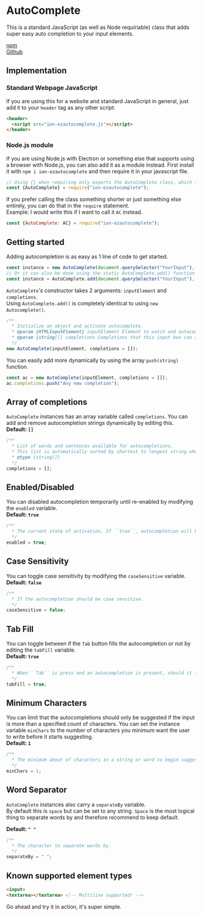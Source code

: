 # AutoComplete
This is a standard JavaScript (as well as Node requiriable) class that adds super easy auto completion to your input elements.

[npm](https://www.npmjs.com/package/ion-ezautocomplete)  
[Github](https://github.com/LucasionGS/AutoComplete)

## Implementation
### Standard Webpage JavaScript
If you are using this for a website and standard JavaScript in general, just add it to your ``header`` tag as any other script:
```html
<header>
  <script src="ion-ezautocomplete.js"></script>
</header>
```
### Node.js module
If you are using Node.js with Electron or something else that supports using a browser with Node.js, you can also add it as a module instead.
First install it with `npm i ion-ezautocomplete` and then require it in your javascript file.
```js
// Using {} when requiring only exports the AutoComplete class, which is the only thing you'll need as of right now.
const {AutoComplete} = require("ion-ezautocomplete");
```
If you prefer calling the class something shorter or just something else entirely, you can do that in the `require` statement.  
Example: I would write this if I want to call it ``AC`` instead.
```js
const {AutoComplete: AC} = require("ion-ezautocomplete");
```

## Getting started
Adding autocompletion is as easy as 1 line of code to get started.
```js
const instance = new AutoComplete(document.querySelector("YourInput"), ["Autocompletes"]);
// Or it can also be done using the static AutoComplete.add() function
const instance = AutoComplete.add(document.querySelector("YourInput"), ["Autocompletes"]);
```

`AutoComplete`'s constructor takes 2 arguments: `inputElement` and `completions`.  
Using `AutoComplete.add()` is completely identical to using `new Autocomplete()`.
```js
/**
  * Initialize an object and activate autocomplete.
  * @param {HTMLInputElement} inputElement Element to watch and autocomplete.
  * @param {string[]} completions Completions that this input box can autocomplete to. You can always add or remove by just modifying the ``completions`` variable of an instance.
  */
new AutoComplete(inputElement, completions = []);
```
You can easily add more dynamically by using the array ``push(string)`` function.
```js
const ac = new AutoComplete(inputElement, completions = []);
ac.completions.push("Any new completion");
```

## Array of completions
`AutoComplete` instances has an array variable called `completions`. You can add and remove autocompletion strings dynamically by editing this.  
**Default: `[]`**
```js
/**
  * List of words and sentences available for autocompletions.
  * This list is automatically sorted by shortest to longest string when executed.
  * @type {string[]}
  */
completions = [];
```

## Enabled/Disabled
You can disabled autocompletion temporarily until re-enabled by modifying the `enabled` variable.  
**Default: `true`**
```js
/**
  * The current state of activation. If ``true``, autocompletion will happen
  */
enabled = true;
```

## Case Sensitivity
You can toggle case sensitivity by modifying the `caseSensitive` variable.  
**Default: `false`**
```js
/**
  * If the autocompletion should be case sensitive.
  */
caseSensitive = false;
```

## Tab Fill
You can toggle between if the `Tab` button fills the autocompletion or not by editing the `tabFill` variable.  
**Default: `true`**
```js
/**
  * When ``Tab`` is press and an autocompletion is present, should it fill instead of tab stopping?
  */
tabFill = true;
```

## Minimum Characters
You can limit that the autocompletions should only be suggested if the input is more than a specified count of characters. You can set the instance variable `minChars` to the number of characters you minimum want the user to write before it starts suggesting.  
**Default: `1`**
```js
/**
  * The minimum about of characters in a string or word to begin suggesting autocompletions.
  */
minChars = 1;
```

## Word Separator
`AutoComplete` instances also carry a `separateBy` variable.  
By default this is `space` but can be set to any string. `Space` is the most logical thing to separate words by and therefore recommend to keep default.

**Default: `" "`**
```js
/**
  * The character to separate words by.
  */
separateBy = " ";
```

## Known supported element types
```html
<input>
<textarea></textarea> <!-- Multiline supported! -->
```

Go ahead and try it in action, it's super simple.
